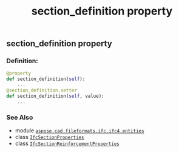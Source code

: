 ﻿---
title: section_definition property
second_title: Aspose.CAD for Python via .NET API References
description: 
type: docs
weight: 90
url: /python-net/aspose.cad.fileformats.ifc.ifc4.entities/ifcsectionreinforcementproperties/section_definition/
is_root: false
---

## section_definition property

### Definition:
```python
@property
def section_definition(self):
    ...
@section_definition.setter
def section_definition(self, value):
    ...
```

### See Also
* module [`aspose.cad.fileformats.ifc.ifc4.entities`](../../)
* class [`IfcSectionProperties`](/cad/python-net/aspose.cad.fileformats.ifc.ifc4.entities/ifcsectionproperties)
* class [`IfcSectionReinforcementProperties`](/cad/python-net/aspose.cad.fileformats.ifc.ifc4.entities/ifcsectionreinforcementproperties)
